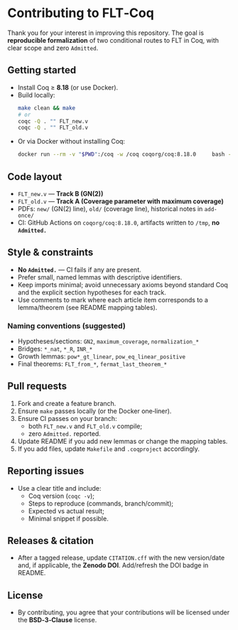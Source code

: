 # Contributing to FLT‑Coq

Thank you for your interest in improving this repository. The goal is **reproducible formalization** of two conditional routes to FLT in Coq, with clear scope and zero `Admitted`.

## Getting started

- Install Coq ≥ **8.18** (or use Docker).
- Build locally:
  ```bash
  make clean && make
  # or
  coqc -Q . "" FLT_new.v
  coqc -Q . "" FLT_old.v
  ```
- Or via Docker without installing Coq:
  ```bash
  docker run --rm -v "$PWD":/coq -w /coq coqorg/coq:8.18.0     bash -lc 'coqc -Q . "" FLT_new.v && coqc -Q . "" FLT_old.v'
  ```

## Code layout

- `FLT_new.v` — **Track B (GN(2))**
- `FLT_old.v` — **Track A (Coverage parameter with maximum coverage)**
- PDFs: `new/` (GN(2) line), `old/` (coverage line), historical notes in `add-once/`
- CI: GitHub Actions on `coqorg/coq:8.18.0`, artifacts written to `/tmp`, **no `Admitted.`**

## Style & constraints

- **No `Admitted.`** — CI fails if any are present.
- Prefer small, named lemmas with descriptive identifiers.
- Keep imports minimal; avoid unnecessary axioms beyond standard Coq and the explicit section hypotheses for each track.
- Use comments to mark where each article item corresponds to a lemma/theorem (see README mapping tables).

### Naming conventions (suggested)
- Hypotheses/sections: `GN2`, `maximum_coverage`, `normalization_*`
- Bridges: `*_nat`, `*_R`, `INR_*`
- Growth lemmas: `pow*_gt_linear`, `pow_eq_linear_positive`
- Final theorems: `FLT_from_*`, `fermat_last_theorem_*`

## Pull requests

1. Fork and create a feature branch.
2. Ensure `make` passes locally (or the Docker one‑liner).
3. Ensure CI passes on your branch:
   - both `FLT_new.v` and `FLT_old.v` compile;
   - zero `Admitted.` reported.
4. Update README if you add new lemmas or change the mapping tables.
5. If you add files, update `Makefile` and `.coqproject` accordingly.

## Reporting issues

- Use a clear title and include:
  - Coq version (`coqc -v`);
  - Steps to reproduce (commands, branch/commit);
  - Expected vs actual result;
  - Minimal snippet if possible.

## Releases & citation

- After a tagged release, update `CITATION.cff` with the new version/date and, if applicable, the **Zenodo DOI**. Add/refresh the DOI badge in README.

## License

- By contributing, you agree that your contributions will be licensed under the **BSD‑3‑Clause** license.
